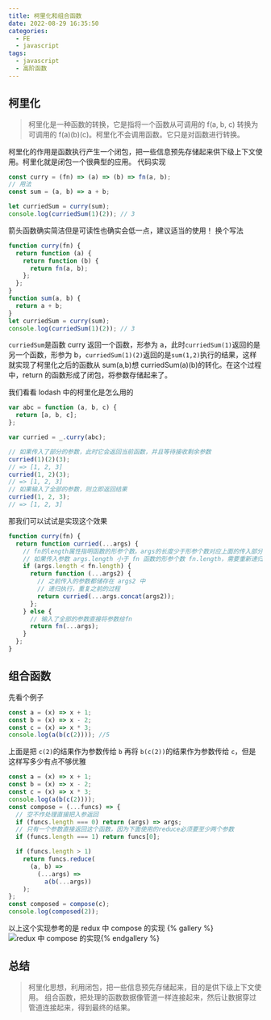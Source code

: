 ```yaml
---
title: 柯里化和组合函数
date: 2022-08-29 16:35:50
categories:
  - FE
  - javascript
tags:
  - javascript
  - 高阶函数
---
```


## 柯里化

> 柯里化是一种函数的转换，它是指将一个函数从可调用的 f(a, b, c) 转换为可调用的 f(a)(b)(c)。柯里化不会调用函数。它只是对函数进行转换。

柯里化的作用是函数执行产生一个闭包，把一些信息预先存储起来供下级上下文使用。柯里化就是闭包一个很典型的应用。
代码实现

```javascript
const curry = (fn) => (a) => (b) => fn(a, b);
// 用法
const sum = (a, b) => a + b;

let curriedSum = curry(sum);
console.log(curriedSum(1)(2)); // 3
```

箭头函数确实简洁但是可读性也确实会低一点，建议适当的使用！
换个写法

```javascript
function curry(fn) {
  return function (a) {
    return function (b) {
      return fn(a, b);
    };
  };
}
function sum(a, b) {
  return a + b;
}
let curriedSum = curry(sum);
console.log(curriedSum(1)(2)); // 3
```

`curriedSum`是函数 curry 返回一个函数，形参为 a，此时`curriedSum(1)`返回的是另一个函数，形参为 b，`curriedSum(1)(2)`返回的是`sum(1,2)`执行的结果，这样就实现了柯里化之后的函数从 sum(a,b)想 curriedSum(a)(b)的转化。在这个过程中，return 的函数形成了闭包，将参数存储起来了。

我们看看 lodash 中的柯里化是怎么用的

```js
var abc = function (a, b, c) {
  return [a, b, c];
};

var curried = _.curry(abc);

// 如果传入了部分的参数，此时它会返回当前函数，并且等待接收剩余参数
curried(1)(2)(3);
// => [1, 2, 3]
curried(1, 2)(3);
// => [1, 2, 3]
// 如果输入了全部的参数，则立即返回结果
curried(1, 2, 3);
// => [1, 2, 3]
```

那我们可以试试是实现这个效果

```javascript
function curry(fn) {
  return function curried(...args) {
    // fn的length属性指明函数的形参个数。args的长度少于形参个数对应上面的传入部分参数
    // 如果传入参数 args.length 小于 fn 函数的形参个数 fn.length，需要重新递归
    if (args.length < fn.length) {
      return function (...args2) {
        // 之前传入的参数都储存在 args2 中
        // 递归执行，重复之前的过程
        return curried(...args.concat(args2));
      };
    } else {
      // 输入了全部的参数直接将参数给fn
      return fn(...args);
    }
  };
}
```

## 组合函数

先看个例子

```javascript
const a = (x) => x + 1;
const b = (x) => x - 2;
const c = (x) => x * 3;
console.log(a(b(c(2)))); //5
```

上面是把 `c(2)`的结果作为参数传给 `b` 再将 `b(c(2))`的结果作为参数传给 `c`，但是这样写多少有点不够优雅

```javascript
const a = (x) => x + 1;
const b = (x) => x - 2;
const c = (x) => x * 3;
console.log(a(b(c(2))));
const compose = (...funcs) => {
  // 空不作处理直接把入参返回
  if (funcs.length === 0) return (args) => args;
  // 只有一个参数直接返回这个函数，因为下面使用的reduce必须要至少两个参数
  if (funcs.length === 1) return funcs[0];

  if (funcs.length > 1)
    return funcs.reduce(
      (a, b) =>
        (...args) =>
          a(b(...args))
    );
};
const composed = compose(c);
console.log(composed(2));
```

以上这个实现参考的是 redux 中 compose 的实现
{% gallery %}![redux 中 compose 的实现](https://blog.liufashi.top/img/curing_compose/compose.png){% endgallery %}

## 总结

> 柯里化思想，利用闭包，把一些信息预先存储起来，目的是供下级上下文使用。
> 组合函数，把处理的函数数据像管道一样连接起来，然后让数据穿过管道连接起来，得到最终的结果。
